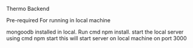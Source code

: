 Thermo Backend

Pre-required
For running in local machine

mongoodb installed in local.
Run cmd npm install.
start the local server using cmd
npm start
this will start server on local machine on port 3000